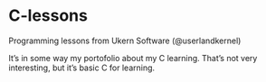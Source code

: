 ﻿# C-lessons
Programming lessons from Ukern Software (@userlandkernel)

It’s in some way my portofolio about my C learning.
That’s not very interesting, but it’s basic C for learning.

